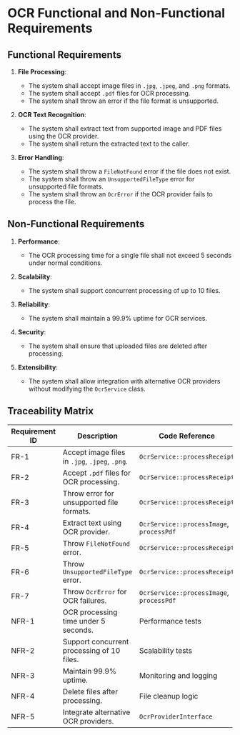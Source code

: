 # OCR Functional and Non-Functional Requirements

## Functional Requirements

1. **File Processing**:
   - The system shall accept image files in `.jpg`, `.jpeg`, and `.png` formats.
   - The system shall accept `.pdf` files for OCR processing.
   - The system shall throw an error if the file format is unsupported.

2. **OCR Text Recognition**:
   - The system shall extract text from supported image and PDF files using the OCR provider.
   - The system shall return the extracted text to the caller.

3. **Error Handling**:
   - The system shall throw a `FileNotFound` error if the file does not exist.
   - The system shall throw an `UnsupportedFileType` error for unsupported file formats.
   - The system shall throw an `OcrError` if the OCR provider fails to process the file.

## Non-Functional Requirements

1. **Performance**:
   - The OCR processing time for a single file shall not exceed 5 seconds under normal conditions.

2. **Scalability**:
   - The system shall support concurrent processing of up to 10 files.

3. **Reliability**:
   - The system shall maintain a 99.9% uptime for OCR services.

4. **Security**:
   - The system shall ensure that uploaded files are deleted after processing.

5. **Extensibility**:
   - The system shall allow integration with alternative OCR providers without modifying the `OcrService` class.

## Traceability Matrix

| Requirement ID | Description                                      | Code Reference                     |
|----------------|--------------------------------------------------|------------------------------------|
| FR-1           | Accept image files in `.jpg`, `.jpeg`, `.png`.   | `OcrService::processReceipt`       |
| FR-2           | Accept `.pdf` files for OCR processing.          | `OcrService::processReceipt`       |
| FR-3           | Throw error for unsupported file formats.        | `OcrService::processReceipt`       |
| FR-4           | Extract text using OCR provider.                | `OcrService::processImage`, `processPdf` |
| FR-5           | Throw `FileNotFound` error.                     | `OcrService::processReceipt`       |
| FR-6           | Throw `UnsupportedFileType` error.              | `OcrService::processReceipt`       |
| FR-7           | Throw `OcrError` for OCR failures.              | `OcrService::processImage`, `processPdf` |
| NFR-1          | OCR processing time under 5 seconds.            | Performance tests                  |
| NFR-2          | Support concurrent processing of 10 files.      | Scalability tests                  |
| NFR-3          | Maintain 99.9% uptime.                          | Monitoring and logging             |
| NFR-4          | Delete files after processing.                  | File cleanup logic                 |
| NFR-5          | Integrate alternative OCR providers.            | `OcrProviderInterface`             |
